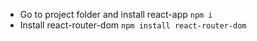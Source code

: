 - Go to project folder and install react-app
  `npm i`
- Install react-router-dom
  `npm install react-router-dom`
